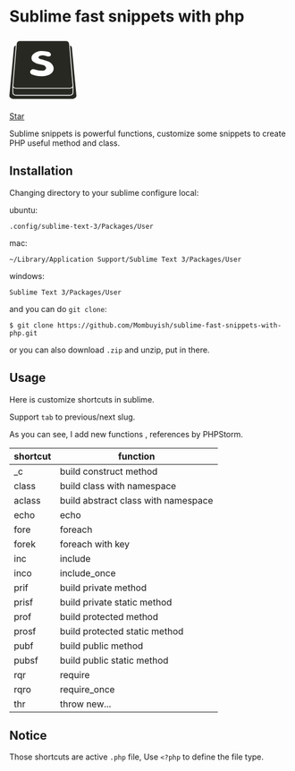 # Sublime fast snippets with php

<svg role="img" width="120" height="120" viewBox="0 0 24 24" xmlns="http://www.w3.org/2000/svg"><title>Sublime Text icon</title><path 
fill="#272822"
d="M12 20.916h9.523c.598 0 1.094-.339 1.094-.75v-1.921c-.25.251-.646.408-1.094.408H2.479c-.445 0-.841-.157-1.095-.405v1.915c0 .413.49.75 1.095.75H12v.003zM12 22.369h10.443c.859 0 1.557-.516 1.557-1.148 0-.05-.008-.1-.016-.148l-1.605-17.01c-.051-.398-.355-.715-.695-.846L22.9 17.623v2.543c0 .569-.615 1.034-1.381 1.034H2.48c-.758 0-1.377-.469-1.377-1.034v-2.543L2.316 3.217c-.34.133-.645.45-.695.847L.015 21.068c-.012.051-.015.097-.015.15 0 .63.695 1.151 1.556 1.151H12zM21.383 2.965l-.029-.315c0-.021 0-.037-.004-.061l-.006-.07c-.061-.504-.475-.89-1.082-.89H3.735c-.604 0-1.016.384-1.08.885l-.003.076-.003.06-.03.314-1.23 14.661c0 .412.489.75 1.092.75h19.045c.602 0 1.09-.338 1.094-.75l-1.237-14.66zm-5.686 9.306c-.266.698-.878 1.196-1.545 1.5-.725.333-1.535.462-2.332.474-.844.012-1.695-.075-2.517-.27-.416-.094-.847-.207-1.241-.379-.354-.155-.645-.506-.637-.904.008-.404.299-.741.669-.888.387-.154.759-.09 1.137.045.84.29 1.731.411 2.619.381.505-.015 1.39-.285 1.248-1.067-.03-.173-.169-.416-.345-.58-.138-.137-.428-.271-.615-.32-.414-.113-.84-.198-1.26-.289-.846-.186-1.297-.326-2.047-.781-.661-.394-.803-.648-.905-1.24-.133-.775.246-1.389.87-1.859 1.395-1.06 2.732-1.023 4.381-.721.404.075.889.143 1.244.359.35.211.546.637.395 1.033-.141.375-.498.432-.885.39-.416-.044-.586-.154-.979-.228-.822-.15-1.125-.276-1.916-.051-.314.09-.74.389-.58.782.135.325.631.431.927.511.813.217 1.448.467 2.257.705.759.221 1.334.641 1.807 1.309.421.596.511 1.416.256 2.095l-.004-.005-.002-.002z"/></svg>

<p>
<script async defer src="https://buttons.github.io/buttons.js"></script>
<a class="github-button" href="https://github.com/Mombuyish/sublime-fast-snippets-with-php" data-show-count="true" aria-label="Star Mombuyish/sublime-fast-snippets-with-php on GitHub">Star</a>
</p>

Sublime snippets is powerful functions, customize some snippets to create PHP useful method and class.

## Installation

Changing directory to your sublime configure local:

ubuntu:
```
.config/sublime-text-3/Packages/User
```

mac:
```
~/Library/Application Support/Sublime Text 3/Packages/User
```

windows:
```
Sublime Text 3/Packages/User
```

and you can do `git clone`:

```
$ git clone https://github.com/Mombuyish/sublime-fast-snippets-with-php.git
```
or you can also download `.zip` and unzip, put in there.

## Usage

Here is customize shortcuts in sublime.

Support `tab` to previous/next slug.

As you can see, I add new functions , references by PHPStorm.

| shortcut  | function                             |
| --------- |--------------------------------------|
| _c        | build construct method               |
| class     | build class with namespace           |
| aclass    | build abstract class with namespace  |
| echo    | echo  |
| fore    | foreach  |
| forek    | foreach with key  |
| inc    | include  |
| inco    | include_once  |
| prif    | build private method   |
| prisf    | build private static method   |
| prof    | build protected method   |
| prosf    | build protected static method   |
| pubf    | build public method   |
| pubsf    | build public static method   |
| rqr    | require   |
| rqro    | require_once   |
| thr    | throw new...   |


## Notice
Those shortcuts are active `.php` file, Use `<?php` to define the file type.